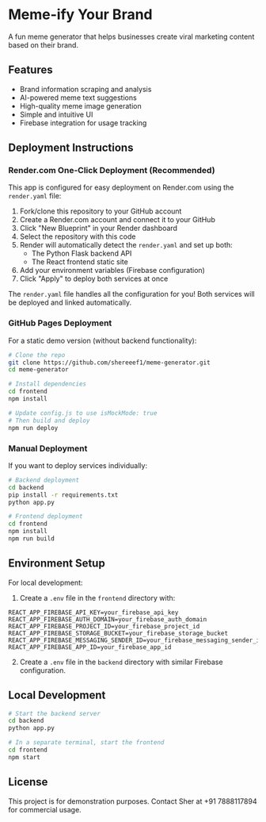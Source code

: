 # Meme-ify Your Brand

A fun meme generator that helps businesses create viral marketing content based on their brand.

## Features

- Brand information scraping and analysis
- AI-powered meme text suggestions
- High-quality meme image generation
- Simple and intuitive UI
- Firebase integration for usage tracking

## Deployment Instructions

### Render.com One-Click Deployment (Recommended)

This app is configured for easy deployment on Render.com using the `render.yaml` file:

1. Fork/clone this repository to your GitHub account
2. Create a Render.com account and connect it to your GitHub
3. Click "New Blueprint" in your Render dashboard
4. Select the repository with this code
5. Render will automatically detect the `render.yaml` and set up both:
   - The Python Flask backend API
   - The React frontend static site
6. Add your environment variables (Firebase configuration)
7. Click "Apply" to deploy both services at once

The `render.yaml` file handles all the configuration for you! Both services will be deployed and linked automatically.

### GitHub Pages Deployment

For a static demo version (without backend functionality):

```bash
# Clone the repo
git clone https://github.com/shereeef1/meme-generator.git
cd meme-generator

# Install dependencies
cd frontend
npm install

# Update config.js to use isMockMode: true
# Then build and deploy
npm run deploy
```

### Manual Deployment

If you want to deploy services individually:

```bash
# Backend deployment
cd backend
pip install -r requirements.txt
python app.py

# Frontend deployment
cd frontend
npm install
npm run build
```

## Environment Setup

For local development:

1. Create a `.env` file in the `frontend` directory with:

```
REACT_APP_FIREBASE_API_KEY=your_firebase_api_key
REACT_APP_FIREBASE_AUTH_DOMAIN=your_firebase_auth_domain
REACT_APP_FIREBASE_PROJECT_ID=your_firebase_project_id
REACT_APP_FIREBASE_STORAGE_BUCKET=your_firebase_storage_bucket
REACT_APP_FIREBASE_MESSAGING_SENDER_ID=your_firebase_messaging_sender_id
REACT_APP_FIREBASE_APP_ID=your_firebase_app_id
```

2. Create a `.env` file in the `backend` directory with similar Firebase configuration.

## Local Development

```bash
# Start the backend server
cd backend
python app.py

# In a separate terminal, start the frontend
cd frontend
npm start
```

## License

This project is for demonstration purposes. Contact Sher at +91 7888117894 for commercial usage.

